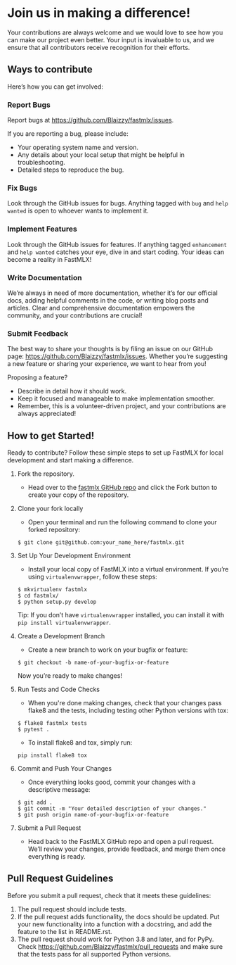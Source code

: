 # Join us in making a difference!

Your contributions are always welcome and we would love to see how you can make our project even better. Your input is invaluable to us, and we ensure that all contributors receive recognition for their efforts.

## Ways to contribute

Here’s how you can get involved:

### Report Bugs

Report bugs at <https://github.com/Blaizzy/fastmlx/issues>.

If you are reporting a bug, please include:

-   Your operating system name and version.
-   Any details about your local setup that might be helpful in troubleshooting.
-   Detailed steps to reproduce the bug.

### Fix Bugs

Look through the GitHub issues for bugs. Anything tagged with `bug` and `help wanted` is open to whoever wants to implement it.

### Implement Features

Look through the GitHub issues for features. If anything tagged `enhancement` and `help wanted` catches your eye, dive in and start coding. Your ideas can become a reality in FastMLX!

### Write Documentation

We’re always in need of more documentation, whether it’s for our official docs, adding helpful comments in the code, or writing blog posts and articles. Clear and comprehensive documentation empowers the community, and your contributions are crucial!

### Submit Feedback

The best way to share your thoughts is by filing an issue on our GitHub page: <https://github.com/Blaizzy/fastmlx/issues>. Whether you’re suggesting a new feature or sharing your experience, we want to hear from you!

Proposing a feature?

-    Describe in detail how it should work.
-    Keep it focused and manageable to make implementation smoother.
-    Remember, this is a volunteer-driven project, and your contributions are always appreciated!

## How to get Started!

Ready to contribute? Follow these simple steps to set up FastMLX for local development and start making a difference.

1.  Fork the repository.
    -    Head over to the [fastmlx GitHub repo](<https://github.com/Blaizzy/fastmlx/>) and click the Fork button to create your copy of the repository.

2.  Clone your fork locally
    -    Open your terminal and run the following command to clone your forked repository:

    ```shell
    $ git clone git@github.com:your_name_here/fastmlx.git
    ```

3.  Set Up Your Development Environment
    -    Install your local copy of FastMLX into a virtual environment. If you’re using `virtualenvwrapper`, follow these steps:
    
    ```shell
    $ mkvirtualenv fastmlx
    $ cd fastmlx/
    $ python setup.py develop
    ```

    Tip: If you don’t have `virtualenvwrapper` installed, you can install it with `pip install virtualenvwrapper`.

4.  Create a Development Branch
    -    Create a new branch to work on your bugfix or feature:

    ```shell
    $ git checkout -b name-of-your-bugfix-or-feature
    ```

    Now you’re ready to make changes! 

5.  Run Tests and Code Checks

    -    When you're done making changes, check that your changes pass flake8
    and the tests, including testing other Python versions with tox:

    ```shell
    $ flake8 fastmlx tests
    $ pytest .
    ```

    -    To install flake8 and tox, simply run:
    ```
    pip install flake8 tox
    ```

6.  Commit and Push Your Changes
    -    Once everything looks good, commit your changes with a descriptive message:

    ```shell
    $ git add .
    $ git commit -m "Your detailed description of your changes."
    $ git push origin name-of-your-bugfix-or-feature
    ```

7.  Submit a Pull Request
    -    Head back to the FastMLX GitHub repo and open a pull request. We’ll review your changes, provide feedback, and merge them once everything is ready.

## Pull Request Guidelines

Before you submit a pull request, check that it meets these guidelines:

1.  The pull request should include tests.
2.  If the pull request adds functionality, the docs should be updated.
    Put your new functionality into a function with a docstring, and add
    the feature to the list in README.rst.
3.  The pull request should work for Python 3.8 and later, and
    for PyPy. Check <https://github.com/Blaizzy/fastmlx/pull_requests> and make sure that the tests pass for all
    supported Python versions.
